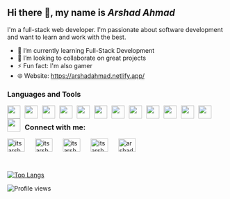 ## Hi there 👋, my name is *Arshad Ahmad*
I'm a full-stack web developer. I'm passionate about software development and want to learn and work with the best.

- 🌱 I’m currently learning Full-Stack Development 
- 👯 I’m looking to collaborate on great projects 
- ⚡ Fun fact: I'm also gamer
- 🌐 Website: https://arshadahmad.netlify.app/

### **Languages and Tools**

<img src="https://cdn.jsdelivr.net/gh/devicons/devicon/icons/html5/html5-original.svg" width=30 align="left" style="margin-right:10px;" />

<img src="https://cdn.jsdelivr.net/gh/devicons/devicon/icons/css3/css3-original.svg" width=30 align="left" style="margin-right:10px;" />

<img src="https://cdn.jsdelivr.net/gh/devicons/devicon/icons/javascript/javascript-original.svg" width=30 align="left" style="margin-right:10px;" />

<img src="https://cdn.jsdelivr.net/gh/devicons/devicon/icons/nodejs/nodejs-original.svg" width=30 align="left" style="margin-right:10px;" />

<img src="https://cdn.jsdelivr.net/gh/devicons/devicon/icons/express/express-original.svg" width=30 align="left" style="margin-right:10px; background:white;" />

<img src="https://cdn.jsdelivr.net/gh/devicons/devicon/icons/mongodb/mongodb-original.svg" width=30 align="left" style="margin-right:10px;" />

<img src="https://cdn.jsdelivr.net/gh/devicons/devicon/icons/mysql/mysql-original.svg" width=30 align="left" style="margin-right:10px;" />

<img src="https://cdn.jsdelivr.net/gh/devicons/devicon/icons/react/react-original.svg" width=30 align="left" style="margin-right:10px;" />

<img src="https://cdn.jsdelivr.net/gh/devicons/devicon/icons/java/java-original.svg" width=30 align="left" style="margin-right:10px;" />

<img src="https://cdn.jsdelivr.net/gh/devicons/devicon/icons/androidstudio/androidstudio-original.svg" width=30 align="left" style="margin-right:10px;" />

<img src="https://cdn.jsdelivr.net/gh/devicons/devicon/icons/python/python-original.svg" width=30 align="left" style="margin-right:10px;" />

<img src="https://cdn.jsdelivr.net/gh/devicons/devicon/icons/git/git-original.svg" width=30 align="left" style="margin-right:10px;" />

<img src="https://cdn.jsdelivr.net/gh/devicons/devicon/icons/bootstrap/bootstrap-original.svg" width=30 align="left" style="margin-right:10px;" />

<!-- <img src="https://cdn.jsdelivr.net/gh/devicons/devicon/icons/kotlin/kotlin-original.svg" width=30 align="left" style="margin-right:10px;" /> -->

<br>

### **Connect with me:**
<a href="https://codepen.io/itsarshadahmad" target="blank"><img align="center" src="https://raw.githubusercontent.com/rahuldkjain/github-profile-readme-generator/master/src/images/icons/Social/codepen.svg" alt="itsarshadahmad" height="30" width="40" style="margin-right:20px;" /></a>
<a href="https://twitter.com/itsarshadahmad" target="blank"><img align="center" src="https://raw.githubusercontent.com/rahuldkjain/github-profile-readme-generator/master/src/images/icons/Social/twitter.svg" alt="itsarshadahmad" height="30" width="40" style="margin-right:20px;" /></a>
<a href="https://linkedin.com/in/itsarshadahmad" target="blank"><img align="center" src="https://raw.githubusercontent.com/rahuldkjain/github-profile-readme-generator/master/src/images/icons/Social/linked-in-alt.svg" alt="itsarshadahmad" height="30" width="40" style="margin-right:20px;" /></a>
<a href="https://codesandbox.com/itsarshadahmad" target="blank"><img align="center" src="https://raw.githubusercontent.com/rahuldkjain/github-profile-readme-generator/master/src/images/icons/Social/codesandbox.svg" alt="itsarshadahmad" height="30" width="40" style="margin-right:20px;" /></a>
<a href="https://www.hackerrank.com/arshadahmad" target="blank"><img align="center" src="https://raw.githubusercontent.com/rahuldkjain/github-profile-readme-generator/master/src/images/icons/Social/hackerrank.svg" alt="arshadahmad" height="30" width="40" style="margin-right:20px;" /></a>


<br>

[![Top Langs](https://github-readme-stats.vercel.app/api/top-langs/?username=itsarshadahmad&show_icons=true&theme=tokyonight)](https://github.com/anuraghazra/github-readme-stats)

<!-- ![Arshad's GitHub stats](https://github-readme-stats.vercel.app/api?username=itsarshadahmad&show_icons=true&theme=tokyonight) -->

<!-- ![GitHub Activity Graph](https://activity-graph.herokuapp.com/graph?username=itsarshadahmad) -->

![Profile views](https://gpvc.arturio.dev/itsarshadahmad)
